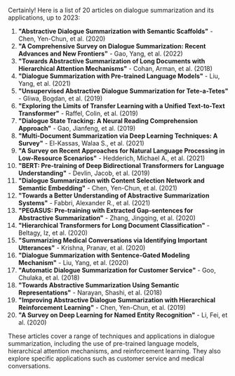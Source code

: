 Certainly! Here is a list of 20 articles on dialogue summarization and its applications, up to 2023:

1. **"Abstractive Dialogue Summarization with Semantic Scaffolds"** - Chen, Yen-Chun, et al. (2020)
2. **"A Comprehensive Survey on Dialogue Summarization: Recent Advances and New Frontiers"** - Gao, Yang, et al. (2022)
3. **"Towards Abstractive Summarization of Long Documents with Hierarchical Attention Mechanisms"** - Cohan, Arman, et al. (2018)
4. **"Dialogue Summarization with Pre-trained Language Models"** - Liu, Yang, et al. (2021)
5. **"Unsupervised Abstractive Dialogue Summarization for Tete-a-Tetes"** - Gliwa, Bogdan, et al. (2019)
6. **"Exploring the Limits of Transfer Learning with a Unified Text-to-Text Transformer"** - Raffel, Colin, et al. (2019)
7. **"Dialogue State Tracking: A Neural Reading Comprehension Approach"** - Gao, Jianfeng, et al. (2019)
8. **"Multi-Document Summarization via Deep Learning Techniques: A Survey"** - El-Kassas, Walaa S., et al. (2021)
9. **"A Survey on Recent Approaches for Natural Language Processing in Low-Resource Scenarios"** - Hedderich, Michael A., et al. (2021)
10. **"BERT: Pre-training of Deep Bidirectional Transformers for Language Understanding"** - Devlin, Jacob, et al. (2019)
11. **"Dialogue Summarization with Content Selection Network and Semantic Embedding"** - Chen, Yen-Chun, et al. (2021)
12. **"Towards a Better Understanding of Abstractive Summarization Systems"** - Fabbri, Alexander R., et al. (2021)
13. **"PEGASUS: Pre-training with Extracted Gap-sentences for Abstractive Summarization"** - Zhang, Jingqing, et al. (2020)
14. **"Hierarchical Transformers for Long Document Classification"** - Beltagy, Iz, et al. (2020)
15. **"Summarizing Medical Conversations via Identifying Important Utterances"** - Krishna, Pranav, et al. (2020)
16. **"Dialogue Summarization with Sentence-Gated Modeling Mechanism"** - Liu, Yang, et al. (2020)
17. **"Automatic Dialogue Summarization for Customer Service"** - Goo, Chulaka, et al. (2018)
18. **"Towards Abstractive Summarization Using Semantic Representations"** - Narayan, Shashi, et al. (2018)
19. **"Improving Abstractive Dialogue Summarization with Hierarchical Reinforcement Learning"** - Chen, Yen-Chun, et al. (2019)
20. **"A Survey on Deep Learning for Named Entity Recognition"** - Li, Fei, et al. (2020)

These articles cover a range of techniques and applications in dialogue summarization, including the use of pre-trained language models, hierarchical attention mechanisms, and reinforcement learning. They also explore specific applications such as customer service and medical conversations.